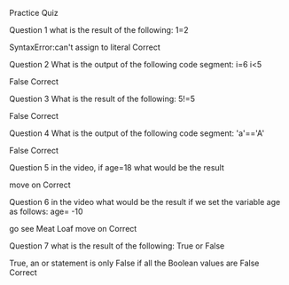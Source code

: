 Practice Quiz


Question 1
what is the result of the following: 1=2

SyntaxError:can't assign to literal
Correct

Question 2
What is the output of the following code segment:
i=6
i<5 
  
False
Correct

Question 3
What is the result of the following: 5!=5
 
False
Correct

Question 4
What is the output of the following code segment: 'a'=='A'
 
False
Correct


Question 5
in the video, if age=18 what would be the result 
 
move on
Correct

Question 6
in the video what would be the result if we set the variable age as follows: age= -10
 
go see Meat Loaf
move on
Correct

Question 7
what is the result of the following: True or False 
 
True, an or statement is only False if all the Boolean values are False
Correct
